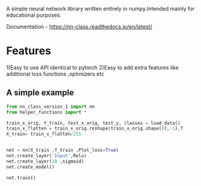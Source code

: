  A simple neural network library written entirely in numpy.Intended mainly for educational purposes.
 
 Documentation - https://nn-class.readthedocs.io/en/latest/
 
 # Features
 
 1)Easy to use API identical to pytorch
 2)Easy to add extra features like additional loss functions ,optimizers etc 

## A simple example 

 ```python
from nn_class_version_1 import nn
from helper_functions import *

train_x_orig, Y_train, test_x_orig, test_y, classes = load_data()
train_x_flatten = train_x_orig.reshape(train_x_orig.shape[0],-1).T
X_train= train_x_flatten/255.


net = nn(X_train ,Y_train ,Plot_loss=True)
net.create_layer('Input',Relu)
net.create_layer(10 ,sigmoid)
net.create_model()

net.train()
```
